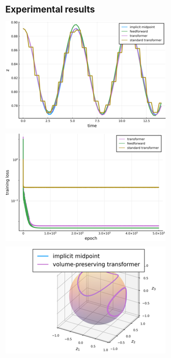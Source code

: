 # Experimental results

![Numerical and Neural Network solutions for ``x``](simulations/vpt_Float32/validation_3.png)

![Training loss for the different networks](simulations/vpt_Float32/training_loss_3.png)

![The 3d plot for the volume-preserving transformer](simulations/vpt_Float32/validation3d_3.png)